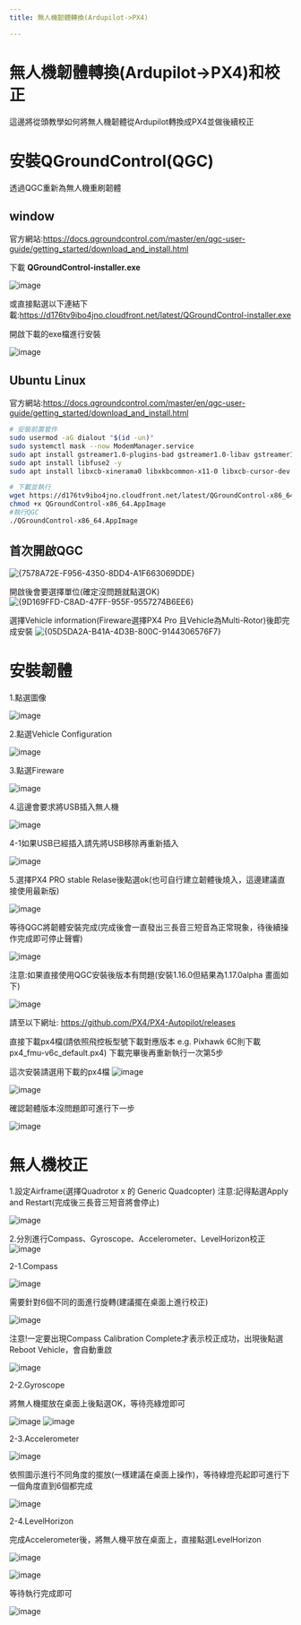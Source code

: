 ```yaml
---
title: 無人機韌體轉換(Ardupilot->PX4)

---
```


# 無人機韌體轉換(Ardupilot->PX4)和校正

這邊將從頭教學如何將無人機韌體從Ardupilot轉換成PX4並做後續校正

# 安裝QGroundControl(QGC)

透過QGC重新為無人機重刷韌體

## **window**
官方網站:https://docs.qgroundcontrol.com/master/en/qgc-user-guide/getting_started/download_and_install.html

下載 **QGroundControl-installer.exe**

![image](https://github.com/aa540799/Droneproject/raw/e97bb5fdbfdf71cf374473bbca5d9c54a0b6ffe1/img/1.png)

或直接點選以下連結下載:https://d176tv9ibo4jno.cloudfront.net/latest/QGroundControl-installer.exe

開啟下載的exe檔進行安裝

![image](https://github.com/aa540799/Droneproject/raw/e97bb5fdbfdf71cf374473bbca5d9c54a0b6ffe1/img/2.png)

## **Ubuntu Linux**
官方網站:https://docs.qgroundcontrol.com/master/en/qgc-user-guide/getting_started/download_and_install.html

```bash
# 安裝前置套件
sudo usermod -aG dialout "$(id -un)"
sudo systemctl mask --now ModemManager.service
sudo apt install gstreamer1.0-plugins-bad gstreamer1.0-libav gstreamer1.0-gl -y
sudo apt install libfuse2 -y
sudo apt install libxcb-xinerama0 libxkbcommon-x11-0 libxcb-cursor-dev -y

# 下載並執行
wget https://d176tv9ibo4jno.cloudfront.net/latest/QGroundControl-x86_64.AppImage
chmod +x QGroundControl-x86_64.AppImage
#執行QGC
./QGroundControl-x86_64.AppImage
```

## 首次開啟QGC

![{7578A72E-F956-4350-8DD4-A1F663069DDE}](https://github.com/aa540799/Droneproject/raw/e97bb5fdbfdf71cf374473bbca5d9c54a0b6ffe1/img/3.png)

開啟後會要選擇單位(確定沒問題就點選OK)
![{9D169FFD-C8AD-47FF-955F-9557274B6EE6}](https://github.com/aa540799/Droneproject/raw/e97bb5fdbfdf71cf374473bbca5d9c54a0b6ffe1/img/4.png)

選擇Vehicle information(Fireware選擇PX4 Pro 且Vehicle為Multi-Rotor)後即完成安裝
![{05D5DA2A-B41A-4D3B-800C-9144306576F7}](https://github.com/aa540799/Droneproject/raw/e97bb5fdbfdf71cf374473bbca5d9c54a0b6ffe1/img/5.png)


# 安裝韌體
1.點選圖像

![image](https://github.com/aa540799/Droneproject/raw/b518e938b58e3dd3d5e388c4d2835d23a1c572e7/img/6.jpg)

2.點選Vehicle Configuration

![image](https://github.com/aa540799/Droneproject/raw/b518e938b58e3dd3d5e388c4d2835d23a1c572e7/img/7.jpg)

3.點選Fireware

![image](https://github.com/aa540799/Droneproject/raw/b518e938b58e3dd3d5e388c4d2835d23a1c572e7/img/8.jpg)

4.這邊會要求將USB插入無人機

![image](https://github.com/aa540799/Droneproject/raw/b518e938b58e3dd3d5e388c4d2835d23a1c572e7/img/9.jpg)

4-1如果USB已經插入請先將USB移除再重新插入

![image](https://github.com/aa540799/Droneproject/raw/66f4b81bf5ea5ded77ab8e596d8f88f340178058/img/10.jpg)

5.選擇PX4 PRO stable Relase後點選ok(也可自行建立韌體後燒入，這邊建議直接使用最新版)

![image](https://github.com/aa540799/Droneproject/blob/9e7fa08628825fd5cf42474b75416e5688d95629/img/11.jpg)

等待QGC將韌體安裝完成(完成後會一直發出三長音三短音為正常現象，待後續操作完成即可停止聲響)

![image](https://github.com/aa540799/Droneproject/raw/e5c04a596c1f971b7d5b78267c39645d68f2e49a/img/15.jpg)

注意:如果直接使用QGC安裝後版本有問題(安裝1.16.0但結果為1.17.0alpha 畫面如下)

![image](https://github.com/aa540799/Droneproject/raw/f34d84c4a1b4c8ec40077ba0ff1e68d0c160192a/img/19.jpg)

請至以下網址:
https://github.com/PX4/PX4-Autopilot/releases 

直接下載px4檔(請依照飛控板型號下載對應版本 e.g. Pixhawk 6C則下載px4_fmu-v6c_default.px4)
下載完畢後再重新執行一次第5步

這次安裝請選用下載的px4檔
![image](https://github.com/aa540799/Droneproject/raw/e70ba6a602afeab43e21be31843249b49964d43d/img/20.jpg)

![image](https://github.com/aa540799/Droneproject/raw/e70ba6a602afeab43e21be31843249b49964d43d/img/21.jpg)

確認韌體版本沒問題即可進行下一步

![image](https://github.com/aa540799/Droneproject/raw/f2fec56d650542b30ec5ad07fe321f3d6f2bc4a3/img/22.jpg)

# 無人機校正


1.設定Airframe(選擇Quadrotor x 的 Generic Quadcopter)
  注意:記得點選Apply and Restart(完成後三長音三短音將會停止)

![image](https://github.com/aa540799/Droneproject/raw/52b1bb2900753ddef5239448caaccecdfa227cf2/img/13.jpg)


2.分別進行Compass、Gyroscope、Accelerometer、LevelHorizon校正
![image](https://github.com/aa540799/Droneproject/raw/52b1bb2900753ddef5239448caaccecdfa227cf2/img/14.jpg)

2-1.Compass

![image](https://github.com/aa540799/Droneproject/raw/52b1bb2900753ddef5239448caaccecdfa227cf2/img/16.jpg)

需要針對6個不同的面進行旋轉(建議擺在桌面上進行校正)

![image](https://github.com/aa540799/Droneproject/raw/f2fec56d650542b30ec5ad07fe321f3d6f2bc4a3/img/23.jpg)

注意!一定要出現Compass Calibration Complete才表示校正成功，出現後點選Reboot Vehicle，會自動重啟

![image](https://github.com/aa540799/Droneproject/raw/f2fec56d650542b30ec5ad07fe321f3d6f2bc4a3/img/24.jpg)

2-2.Gyroscope

將無人機擺放在桌面上後點選OK，等待亮綠燈即可

![image](https://github.com/aa540799/Droneproject/raw/f2fec56d650542b30ec5ad07fe321f3d6f2bc4a3/img/25.jpg)
![image](https://github.com/aa540799/Droneproject/raw/f2fec56d650542b30ec5ad07fe321f3d6f2bc4a3/img/26.jpg)

2-3.Accelerometer

![image](https://github.com/aa540799/Droneproject/raw/f2fec56d650542b30ec5ad07fe321f3d6f2bc4a3/img/27.jpg)

依照圖示進行不同角度的擺放(一樣建議在桌面上操作)，等待綠燈亮起即可進行下一個角度直到6個都完成

![image](https://github.com/aa540799/Droneproject/raw/f2fec56d650542b30ec5ad07fe321f3d6f2bc4a3/img/28.jpg)

2-4.LevelHorizon

完成Accelerometer後，將無人機平放在桌面上，直接點選LevelHorizon

![image](https://github.com/aa540799/Droneproject/raw/f2fec56d650542b30ec5ad07fe321f3d6f2bc4a3/img/29.jpg)

![image](https://github.com/aa540799/Droneproject/raw/fdfa99e212da147cfa9d26eaed2c277ca63c01c6/img/30.jpg)

等待執行完成即可

![image](https://github.com/aa540799/Droneproject/raw/fdfa99e212da147cfa9d26eaed2c277ca63c01c6/img/31.jpg)




